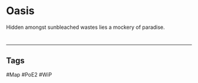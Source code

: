 # Oasis
Hidden amongst sunbleached wastes lies a mockery of paradise.

#
---
## Tags
#Map
#PoE2 
#WiP 